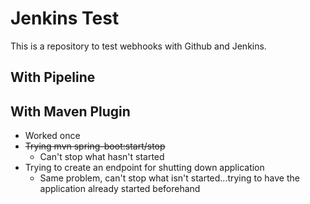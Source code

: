 # Jenkins Test
This is a repository to test webhooks with Github and Jenkins.

## With Pipeline

## With Maven Plugin
- Worked once
- ~~Trying mvn spring-boot:start/stop~~
    - Can't stop what hasn't started
- Trying to create an endpoint for shutting down application
	- Same problem, can't stop what isn't started...trying to have the application already started beforehand